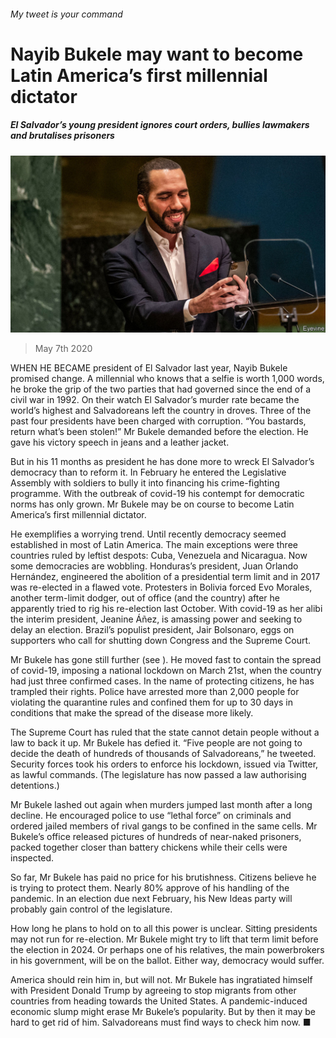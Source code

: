 ###### My tweet is your command

# Nayib Bukele may want to become Latin America’s first millennial dictator 

##### El Salvador’s young president ignores court orders, bullies lawmakers and brutalises prisoners 

![image](images/20200509_LDP501.jpg) 

> May 7th 2020 

WHEN HE BECAME president of El Salvador last year, Nayib Bukele promised change. A millennial who knows that a selfie is worth 1,000 words, he broke the grip of the two parties that had governed since the end of a civil war in 1992. On their watch El Salvador’s murder rate became the world’s highest and Salvadoreans left the country in droves. Three of the past four presidents have been charged with corruption. “You bastards, return what’s been stolen!” Mr Bukele demanded before the election. He gave his victory speech in jeans and a leather jacket.

But in his 11 months as president he has done more to wreck El Salvador’s democracy than to reform it. In February he entered the Legislative Assembly with soldiers to bully it into financing his crime-fighting programme. With the outbreak of covid-19 his contempt for democratic norms has only grown. Mr Bukele may be on course to become Latin America’s first millennial dictator.


He exemplifies a worrying trend. Until recently democracy seemed established in most of Latin America. The main exceptions were three countries ruled by leftist despots: Cuba, Venezuela and Nicaragua. Now some democracies are wobbling. Honduras’s president, Juan Orlando Hernández, engineered the abolition of a presidential term limit and in 2017 was re-elected in a flawed vote. Protesters in Bolivia forced Evo Morales, another term-limit dodger, out of office (and the country) after he apparently tried to rig his re-election last October. With covid-19 as her alibi the interim president, Jeanine Áñez, is amassing power and seeking to delay an election. Brazil’s populist president, Jair Bolsonaro, eggs on supporters who call for shutting down Congress and the Supreme Court.

Mr Bukele has gone still further (see ). He moved fast to contain the spread of covid-19, imposing a national lockdown on March 21st, when the country had just three confirmed cases. In the name of protecting citizens, he has trampled their rights. Police have arrested more than 2,000 people for violating the quarantine rules and confined them for up to 30 days in conditions that make the spread of the disease more likely.

The Supreme Court has ruled that the state cannot detain people without a law to back it up. Mr Bukele has defied it. “Five people are not going to decide the death of hundreds of thousands of Salvadoreans,” he tweeted. Security forces took his orders to enforce his lockdown, issued via Twitter, as lawful commands. (The legislature has now passed a law authorising detentions.)

Mr Bukele lashed out again when murders jumped last month after a long decline. He encouraged police to use “lethal force” on criminals and ordered jailed members of rival gangs to be confined in the same cells. Mr Bukele’s office released pictures of hundreds of near-naked prisoners, packed together closer than battery chickens while their cells were inspected.

So far, Mr Bukele has paid no price for his brutishness. Citizens believe he is trying to protect them. Nearly 80% approve of his handling of the pandemic. In an election due next February, his New Ideas party will probably gain control of the legislature.

How long he plans to hold on to all this power is unclear. Sitting presidents may not run for re-election. Mr Bukele might try to lift that term limit before the election in 2024. Or perhaps one of his relatives, the main powerbrokers in his government, will be on the ballot. Either way, democracy would suffer.

America should rein him in, but will not. Mr Bukele has ingratiated himself with President Donald Trump by agreeing to stop migrants from other countries from heading towards the United States. A pandemic-induced economic slump might erase Mr Bukele’s popularity. But by then it may be hard to get rid of him. Salvadoreans must find ways to check him now. ■

